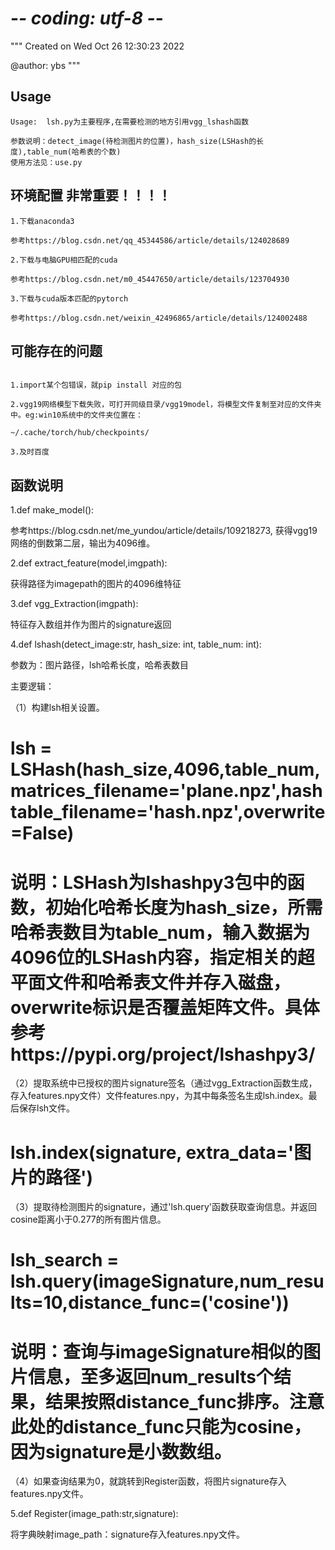 # -*- coding: utf-8 -*-
"""
Created on Wed Oct 26 12:30:23 2022

@author: ybs
"""

## Usage

```
Usage:  lsh.py为主要程序,在需要检测的地方引用vgg_lshash函数

参数说明：detect_image(待检测图片的位置)，hash_size(LSHash的长度),table_num(哈希表的个数)
使用方法见：use.py
```

## 环境配置 非常重要！！！！

```
1.下载anaconda3

参考https://blog.csdn.net/qq_45344586/article/details/124028689

2.下载与电脑GPU相匹配的cuda     

参考https://blog.csdn.net/m0_45447650/article/details/123704930

3.下载与cuda版本匹配的pytorch  

参考https://blog.csdn.net/weixin_42496865/article/details/124002488

```

## 可能存在的问题
```

1.import某个包错误，就pip install 对应的包

2.vgg19网络模型下载失败，可打开同级目录/vgg19model，将模型文件复制至对应的文件夹中。eg:win10系统中的文件夹位置在：

~/.cache/torch/hub/checkpoints/

3.及时百度

```

## 函数说明
1.def make_model():

参考https://blog.csdn.net/me_yundou/article/details/109218273, 获得vgg19网络的倒数第二层，输出为4096维。

2.def extract_feature(model,imgpath):

获得路径为imagepath的图片的4096维特征

3.def vgg_Extraction(imgpath):

特征存入数组并作为图片的signature返回

4.def lshash(detect_image:str, hash_size: int, table_num: int):

参数为：图片路径，lsh哈希长度，哈希表数目

主要逻辑：

（1）构建lsh相关设置。

 # lsh = LSHash(hash_size,4096,table_num,matrices_filename='plane.npz',hashtable_filename='hash.npz',overwrite=False)     

 # 说明：LSHash为lshashpy3包中的函数，初始化哈希长度为hash_size，所需哈希表数目为table_num，输入数据为4096位的LSHash内容，指定相关的超平面文件和哈希表文件并存入磁盘，overwrite标识是否覆盖矩阵文件。具体参考https://pypi.org/project/lshashpy3/

（2）提取系统中已授权的图片signature签名（通过vgg_Extraction函数生成，存入features.npy文件）文件features.npy，为其中每条签名生成lsh.index。最后保存lsh文件。

 # lsh.index(signature, extra_data='图片的路径')

（3）提取待检测图片的signature，通过'lsh.query'函数获取查询信息。并返回cosine距离小于0.277的所有图片信息。

 # lsh_search = lsh.query(imageSignature,num_results=10,distance_func=('cosine'))

 # 说明：查询与imageSignature相似的图片信息，至多返回num_results个结果，结果按照distance_func排序。注意此处的distance_func只能为cosine，因为signature是小数数组。

（4）如果查询结果为0，就跳转到Register函数，将图片signature存入features.npy文件。

5.def Register(image_path:str,signature): 

将字典映射image_path：signature存入features.npy文件。

